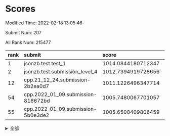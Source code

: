 # Scores

Modified Time: 2022-02-18 13:05:46

Submit Num: 207

All Rank Num: 215477

| rank |               submit               |       score        |       sigma        | pk_num |
| :--- | :--------------------------------- | :----------------- | :----------------- | :----- |
| 1    | jsonzb.test.test_1                 | 1014.0844180712347 | 0.7968730211086279 | 4164   |
| 2    | jsonzb.test.submission_level_4     | 1012.7394919728656 | 0.8062323419020309 | 4164   |
| 12   | cpp.21_12_24.submission-2b2ea0d7   | 1011.1226496347714 | 0.7789319169982006 | 4168   |
| 54   | cpp.2022_01_09.submission-816672bd | 1005.7480067701057 | 0.7229914233067833 | 4163   |
| 55   | cpp.2022_01_09.submission-5b0e3de2 | 1005.6500409806459 | 0.7341112359330874 | 4156   |


<details>
<summary>全部</summary>

| rank |                 submit                 |       score        |       sigma        | pk_num |
| :--- | :------------------------------------- | :----------------- | :----------------- | :----- |
| 1    | jsonzb.test.test_1                     | 1014.0844180712347 | 0.7968730211086279 | 4164   |
| 2    | jsonzb.test.submission_level_4         | 1012.7394919728656 | 0.8062323419020309 | 4164   |
| 3    | gobigger.level_3.submission_level_3_23 | 1011.8090099484051 | 0.7600505935620839 | 4158   |
| 4    | gobigger.level_3.submission_level_3_6  | 1011.630369286761  | 0.7707145062802329 | 4161   |
| 5    | gobigger.level_3.submission_level_3_32 | 1011.581605666086  | 0.757927303114388  | 4164   |
| 6    | gobigger.level_3.submission_level_3_41 | 1011.5571751028872 | 0.772683238562804  | 4167   |
| 7    | gobigger.level_3.submission_level_3_13 | 1011.350537483901  | 0.7870360879067184 | 4160   |
| 8    | gobigger.level_3.submission_level_3_4  | 1011.2480497663273 | 0.7924093828882894 | 4163   |
| 9    | gobigger.level_3.submission_level_3_30 | 1011.2441720425103 | 0.7677895956602855 | 4167   |
| 10   | gobigger.level_3.submission_level_3_24 | 1011.236315078019  | 0.7617921566943023 | 4161   |
| 11   | gobigger.level_3.submission_level_3_49 | 1011.1391462927261 | 0.7560540776174101 | 4164   |
| 12   | cpp.21_12_24.submission-2b2ea0d7       | 1011.1226496347714 | 0.7789319169982006 | 4168   |
| 13   | gobigger.level_3.submission_level_3_14 | 1011.0411503214037 | 0.7663991218529723 | 4163   |
| 14   | gobigger.level_3.submission_level_3_8  | 1010.9469374970872 | 0.7576730973246137 | 4166   |
| 15   | gobigger.level_3.submission_level_3_27 | 1010.8287839088638 | 0.7757987618539093 | 4165   |
| 16   | gobigger.level_3.submission_level_3_44 | 1010.8115804629446 | 0.7823541409281485 | 4166   |
| 17   | gobigger.level_3.submission_level_3_2  | 1010.7998785227863 | 0.7507884438364532 | 4161   |
| 18   | gobigger.level_3.submission_level_3_42 | 1010.7839695148776 | 0.7685066738673431 | 4164   |
| 19   | gobigger.level_3.submission_level_3_48 | 1010.7606679768272 | 0.7710050107829323 | 4164   |
| 20   | gobigger.level_3.submission_level_3_20 | 1010.7482278980926 | 0.752887076270723  | 4164   |
| 21   | gobigger.level_3.submission_level_3_15 | 1010.7221602795264 | 0.7768844926616966 | 4161   |
| 22   | gobigger.level_3.submission_level_3_29 | 1010.6976218272325 | 0.7678908119629378 | 4167   |
| 23   | gobigger.level_3.submission_level_3_11 | 1010.5292196511693 | 0.7658992885297464 | 4162   |
| 24   | gobigger.level_3.submission_level_3_33 | 1010.5158132652648 | 0.7603149917050247 | 4164   |
| 25   | gobigger.level_3.submission_level_3_28 | 1010.5116818182537 | 0.7798596448549873 | 4162   |
| 26   | gobigger.level_3.submission_level_3_39 | 1010.3910233116918 | 0.7589795677532212 | 4163   |
| 27   | gobigger.level_3.submission_level_3_34 | 1010.2423760717217 | 0.7780967735100112 | 4162   |
| 28   | gobigger.level_3.submission_level_3_22 | 1010.2166370650085 | 0.7499198355287642 | 4160   |
| 29   | gobigger.level_3.submission_level_3_40 | 1010.0839309401265 | 0.7680465813800005 | 4170   |
| 30   | gobigger.level_3.submission_level_3_38 | 1010.0529968696643 | 0.7738628624639946 | 4161   |
| 31   | gobigger.level_3.submission_level_3_43 | 1009.9660903325564 | 0.757759651886601  | 4159   |
| 32   | gobigger.level_3.submission_level_3_16 | 1009.9376142631659 | 0.7442044617049125 | 4167   |
| 33   | gobigger.level_3.submission_level_3_10 | 1009.9358347475189 | 0.7690528212576887 | 4165   |
| 34   | gobigger.level_3.submission_level_3_0  | 1009.8951665074683 | 0.7530004208172151 | 4168   |
| 35   | gobigger.level_3.submission_level_3_19 | 1009.8522255640145 | 0.7686665990782585 | 4164   |
| 36   | gobigger.level_3.submission_level_3_31 | 1009.8360220757933 | 0.754733045246896  | 4165   |
| 37   | gobigger.level_3.submission_level_3_25 | 1009.825745183495  | 0.7492693003221366 | 4167   |
| 38   | gobigger.level_3.submission_level_3_45 | 1009.7598973449104 | 0.7603728575347073 | 4162   |
| 39   | gobigger.level_3.submission_level_3_26 | 1009.7361837478278 | 0.779328239194784  | 4164   |
| 40   | gobigger.level_3.submission_level_3_21 | 1009.7090134762395 | 0.7439699047084923 | 4158   |
| 41   | gobigger.level_3.submission_level_3_37 | 1009.6821324577544 | 0.7490073808086448 | 4163   |
| 42   | gobigger.level_3.submission_level_3_12 | 1009.6473738673512 | 0.7560853762878277 | 4162   |
| 43   | gobigger.level_3.submission_level_3_1  | 1009.5614809975744 | 0.7648428488968677 | 4159   |
| 44   | gobigger.level_3.submission_level_3_47 | 1009.4167127737741 | 0.7443515947563412 | 4165   |
| 45   | gobigger.level_3.submission_level_3_36 | 1009.4052094930937 | 0.7577385486911857 | 4166   |
| 46   | gobigger.level_3.submission_level_3_3  | 1009.3541794525557 | 0.7700391614165385 | 4162   |
| 47   | gobigger.level_3.submission_level_3_7  | 1009.3341894057058 | 0.7678670444093687 | 4167   |
| 48   | gobigger.level_3.submission_level_3_5  | 1008.9662665557541 | 0.7389300261640644 | 4167   |
| 49   | gobigger.level_3.submission_level_3_35 | 1008.9177890908935 | 0.7464073956501017 | 4167   |
| 50   | gobigger.level_3.submission_level_3_17 | 1008.7509968278476 | 0.739493750183524  | 4163   |
| 51   | gobigger.level_3.submission_level_3_18 | 1008.5011944112955 | 0.7444486290145044 | 4161   |
| 52   | gobigger.level_3.submission_level_3_46 | 1008.4093130468482 | 0.7407366682454201 | 4162   |
| 53   | gobigger.level_3.submission_level_3_9  | 1008.3416172871006 | 0.7509314521909531 | 4168   |
| 54   | cpp.2022_01_09.submission-816672bd     | 1005.7480067701057 | 0.7229914233067833 | 4163   |
| 55   | cpp.2022_01_09.submission-5b0e3de2     | 1005.6500409806459 | 0.7341112359330874 | 4156   |
| 56   | gobigger.level_1.submission_level_1_15 | 1004.8834511579633 | 0.7047918236844315 | 4162   |
| 57   | gobigger.level_1.submission_level_1_29 | 1004.6501459292314 | 0.7160072692264186 | 4159   |
| 58   | gobigger.level_1.submission_level_1_43 | 1004.492587634477  | 0.7137750219842351 | 4167   |
| 59   | gobigger.level_1.submission_level_1_33 | 1004.4537093029468 | 0.730329848634001  | 4161   |
| 60   | gobigger.level_1.submission_level_1_16 | 1004.451957540267  | 0.7212802658053229 | 4163   |
| 61   | gobigger.level_1.submission_level_1_11 | 1004.2766245335839 | 0.7127151144964811 | 4160   |
| 62   | gobigger.level_1.submission_level_1_1  | 1004.216579296336  | 0.7375007272370809 | 4168   |
| 63   | gobigger.level_1.submission_level_1_6  | 1004.1341359521529 | 0.7170044258573749 | 4163   |
| 64   | gobigger.level_1.submission_level_1_28 | 1004.1170653329115 | 0.72173207033495   | 4169   |
| 65   | gobigger.level_1.submission_level_1_27 | 1004.1123511328974 | 0.719920706406018  | 4162   |
| 66   | gobigger.level_1.submission_level_1_8  | 1003.9914163994426 | 0.7246812061460143 | 4165   |
| 67   | gobigger.level_1.submission_level_1_40 | 1003.9582507066237 | 0.7242157583098585 | 4166   |
| 68   | gobigger.level_1.submission_level_1_49 | 1003.8798433442587 | 0.731046704800848  | 4161   |
| 69   | gobigger.level_1.submission_level_1_35 | 1003.7295092739593 | 0.7256212700444808 | 4164   |
| 70   | gobigger.level_1.submission_level_1_12 | 1003.7179968600759 | 0.7275641606127528 | 4167   |
| 71   | gobigger.level_1.submission_level_1_46 | 1003.7122984462686 | 0.7075812415681512 | 4163   |
| 72   | gobigger.level_1.submission_level_1_10 | 1003.6985148721069 | 0.736425589283951  | 4163   |
| 73   | gobigger.level_1.submission_level_1_5  | 1003.6924928285264 | 0.7122683935005837 | 4164   |
| 74   | gobigger.level_1.submission_level_1_21 | 1003.6799174973709 | 0.7194228676888798 | 4160   |
| 75   | gobigger.level_1.submission_level_1_13 | 1003.6707471346234 | 0.7176948594090211 | 4168   |
| 76   | gobigger.level_1.submission_level_1_22 | 1003.6520958371237 | 0.7213932362832746 | 4166   |
| 77   | gobigger.level_1.submission_level_1_7  | 1003.6136886739608 | 0.7200067629586249 | 4165   |
| 78   | gobigger.level_1.submission_level_1_9  | 1003.5813354653017 | 0.7281426038580969 | 4161   |
| 79   | gobigger.level_1.submission_level_1_45 | 1003.4986350420645 | 0.725919701953741  | 4171   |
| 80   | gobigger.level_1.submission_level_1_31 | 1003.392545969406  | 0.7222698183830827 | 4164   |
| 81   | gobigger.level_1.submission_level_1_26 | 1003.3484555852327 | 0.7088693297125597 | 4162   |
| 82   | gobigger.level_1.submission_level_1_37 | 1003.2934392507332 | 0.7104134870033207 | 4161   |
| 83   | gobigger.level_1.submission_level_1_32 | 1003.2052004121261 | 0.7226567421867839 | 4165   |
| 84   | gobigger.level_1.submission_level_1_30 | 1003.1237811187187 | 0.735099336276541  | 4162   |
| 85   | gobigger.level_1.submission_level_1_23 | 1003.0493866794183 | 0.7077979630331446 | 4161   |
| 86   | gobigger.level_1.submission_level_1_18 | 1003.0377701046793 | 0.7284689908475581 | 4166   |
| 87   | gobigger.level_1.submission_level_1_24 | 1003.0103279376676 | 0.7161320693278342 | 4161   |
| 88   | gobigger.level_1.submission_level_1_2  | 1002.9943511261908 | 0.7215505538361272 | 4165   |
| 89   | gobigger.level_1.submission_level_1_25 | 1002.9938700905544 | 0.716447557611863  | 4160   |
| 90   | gobigger.level_1.submission_level_1_36 | 1002.9749383866279 | 0.7156588997553402 | 4164   |
| 91   | gobigger.level_1.submission_level_1_20 | 1002.9640602757922 | 0.7225916300061919 | 4164   |
| 92   | gobigger.level_1.submission_level_1_42 | 1002.9378500629809 | 0.7297520782152956 | 4160   |
| 93   | gobigger.level_1.submission_level_1_3  | 1002.8213625282342 | 0.7135463542072948 | 4159   |
| 94   | gobigger.level_1.submission_level_1_4  | 1002.8191319966423 | 0.7149586964256298 | 4167   |
| 95   | gobigger.level_1.submission_level_1_14 | 1002.7786313715746 | 0.7278917967396722 | 4164   |
| 96   | gobigger.level_1.submission_level_1_44 | 1002.7355425600714 | 0.7111617872222962 | 4167   |
| 97   | gobigger.level_1.submission_level_1_39 | 1002.629053951692  | 0.7232561651420762 | 4159   |
| 98   | gobigger.level_1.submission_level_1_47 | 1002.513037482019  | 0.7134026974888881 | 4164   |
| 99   | gobigger.level_1.submission_level_1_0  | 1002.5023390430894 | 0.7210366086063655 | 4161   |
| 100  | gobigger.level_1.submission_level_1_34 | 1002.469938222292  | 0.7098278814192884 | 4169   |
| 101  | gobigger.level_1.submission_level_1_17 | 1002.4617307550702 | 0.7094388630160824 | 4160   |
| 102  | gobigger.level_1.submission_level_1_19 | 1002.3519076644385 | 0.7120783965027624 | 4167   |
| 103  | gobigger.level_1.submission_level_1_48 | 1002.2767197510196 | 0.7159064848411785 | 4165   |
| 104  | gobigger.level_1.submission_level_1_41 | 1002.1389351114394 | 0.7094546236731563 | 4167   |
| 105  | gobigger.level_1.submission_level_1_38 | 1000.913539319442  | 0.7063444990377548 | 4160   |
| 106  | gobigger.random.submission_random_2    | 996.9513541416145  | 0.706326416364255  | 4165   |
| 107  | gobigger.random.submission_random_4    | 996.8045236688033  | 0.7071836545265252 | 4165   |
| 108  | gobigger.random.submission_random_22   | 996.7786346376676  | 0.7066385541872083 | 4160   |
| 109  | gobigger.random.submission_random_20   | 996.7122101608533  | 0.7060840263241611 | 4165   |
| 110  | gobigger.random.submission_random_1    | 996.5906269131777  | 0.7116032227511617 | 4166   |
| 111  | gobigger.random.submission_random_9    | 996.58139987715    | 0.7194285948200465 | 4163   |
| 112  | gobigger.random.submission_random_24   | 996.5170615645405  | 0.7021482635225231 | 4168   |
| 113  | gobigger.random.submission_random_29   | 996.449639339792   | 0.7248671641479661 | 4163   |
| 114  | gobigger.random.submission_random_26   | 996.3069686762061  | 0.7304928439797873 | 4163   |
| 115  | gobigger.random.submission_random_14   | 996.2885182596009  | 0.7178073275254904 | 4169   |
| 116  | gobigger.random.submission_random_33   | 996.2590208483406  | 0.7188545954386378 | 4160   |
| 117  | gobigger.random.submission_random_48   | 996.2491144008086  | 0.7086744428319762 | 4159   |
| 118  | gobigger.random.submission_random_28   | 996.2181344227739  | 0.7086173712272918 | 4162   |
| 119  | gobigger.random.submission_random_18   | 996.1840893477072  | 0.7210493568645975 | 4167   |
| 120  | gobigger.random.submission_random_32   | 996.1321178455138  | 0.7015879890305861 | 4163   |
| 121  | gobigger.random.submission_random_17   | 996.1276570001577  | 0.712749533222584  | 4166   |
| 122  | gobigger.random.submission_random_40   | 996.1114833046779  | 0.7099156568297273 | 4161   |
| 123  | gobigger.random.submission_random_7    | 996.0899765584513  | 0.7048944572910106 | 4168   |
| 124  | gobigger.random.submission_random_43   | 996.0203532982731  | 0.7157309578381746 | 4159   |
| 125  | gobigger.random.submission_random_41   | 996.0054663901398  | 0.7041171130910215 | 4163   |
| 126  | gobigger.random.submission_random_21   | 996.0042108538771  | 0.7117239362494652 | 4159   |
| 127  | gobigger.random.submission_random_8    | 995.9885019641396  | 0.7129947054797543 | 4165   |
| 128  | gobigger.random.submission_random_46   | 995.8619621894385  | 0.7227493407686313 | 4166   |
| 129  | gobigger.random.submission_random_19   | 995.8499783200632  | 0.7163375807239246 | 4166   |
| 130  | gobigger.random.submission_random_12   | 995.842810521435   | 0.7234164342058402 | 4159   |
| 131  | gobigger.random.submission_random_37   | 995.8313239723807  | 0.7250175090302121 | 4163   |
| 132  | gobigger.random.submission_random_5    | 995.7994697711583  | 0.7267806532505295 | 4162   |
| 133  | gobigger.random.submission_random_34   | 995.7935405867377  | 0.7299114849708533 | 4162   |
| 134  | gobigger.random.submission_random_44   | 995.6705483762026  | 0.7073195711882024 | 4166   |
| 135  | gobigger.random.submission_random_45   | 995.6122456432512  | 0.7171613694685608 | 4166   |
| 136  | gobigger.random.submission_random_27   | 995.5729862105329  | 0.7120815531151979 | 4166   |
| 137  | gobigger.random.submission_random_16   | 995.5497556924696  | 0.7244956745948647 | 4167   |
| 138  | gobigger.random.submission_random_6    | 995.5123955818497  | 0.7185711170079357 | 4163   |
| 139  | gobigger.random.submission_random_47   | 995.4632124892911  | 0.7038341301028708 | 4169   |
| 140  | gobigger.random.submission_random_0    | 995.3734068793949  | 0.7196167432361643 | 4165   |
| 141  | gobigger.random.submission_random_23   | 995.3632983357649  | 0.6951139135221535 | 4159   |
| 142  | gobigger.random.submission_random_3    | 995.3154285832027  | 0.7137771660764747 | 4168   |
| 143  | gobigger.random.submission_random_25   | 995.270031494991   | 0.7223043729760888 | 4172   |
| 144  | gobigger.random.submission_random_42   | 995.2557716638559  | 0.7131122293581088 | 4158   |
| 145  | gobigger.random.submission_random_15   | 995.2520021773403  | 0.7183097351058939 | 4164   |
| 146  | gobigger.random.submission_random_38   | 995.2175872631223  | 0.7077695969801959 | 4164   |
| 147  | gobigger.random.submission_random_35   | 995.103618423045   | 0.7062017616284759 | 4165   |
| 148  | gobigger.random.submission_random_10   | 995.0597573435584  | 0.7199571808168659 | 4165   |
| 149  | gobigger.random.submission_random_13   | 995.0155604947214  | 0.7184349179735869 | 4167   |
| 150  | gobigger.random.submission_random_49   | 994.9715121988085  | 0.7096584495929716 | 4169   |
| 151  | gobigger.random.submission_random_39   | 994.9035503991389  | 0.7033808721022919 | 4158   |
| 152  | gobigger.random.submission_random_31   | 994.8521616915125  | 0.7078256789013287 | 4164   |
| 153  | gobigger.random.submission_random_11   | 994.7160308979765  | 0.7066125485697132 | 4163   |
| 154  | gobigger.random.submission_random_30   | 994.6702137840913  | 0.7276591894194901 | 4166   |
| 155  | gobigger.random.submission_random_36   | 994.0623218973353  | 0.7071564537866649 | 4166   |
| 156  | gobigger.level_2.submission_level_2_13 | 993.7187881580577  | 0.729769470058509  | 4158   |
| 157  | gobigger.level_2.submission_level_2_19 | 993.2651213797908  | 0.747912319516847  | 4167   |
| 158  | gobigger.level_2.submission_level_2_30 | 993.2238702368287  | 0.7362713235231476 | 4163   |
| 159  | gobigger.level_2.submission_level_2_0  | 993.1317390245272  | 0.7459738811663329 | 4162   |
| 160  | gobigger.level_2.submission_level_2_18 | 993.0444966929398  | 0.7322046188806575 | 4163   |
| 161  | gobigger.level_2.submission_level_2_29 | 993.0229936214811  | 0.7455423307443629 | 4161   |
| 162  | gobigger.level_2.submission_level_2_17 | 992.9435700455243  | 0.7171366003095896 | 4158   |
| 163  | gobigger.level_2.submission_level_2_26 | 992.8369762025662  | 0.7254858781866272 | 4166   |
| 164  | gobigger.level_2.submission_level_2_47 | 992.830663415068   | 0.7300048620562128 | 4164   |
| 165  | gobigger.level_2.submission_level_2_24 | 992.8113459483656  | 0.7500086962550311 | 4165   |
| 166  | gobigger.level_2.submission_level_2_40 | 992.753620789235   | 0.7373765041871778 | 4162   |
| 167  | gobigger.level_2.submission_level_2_46 | 992.6728385223369  | 0.7645172163901005 | 4162   |
| 168  | gobigger.level_2.submission_level_2_25 | 992.6526168511527  | 0.7363548167789046 | 4163   |
| 169  | gobigger.level_2.submission_level_2_3  | 992.6386804359889  | 0.736018759709062  | 4163   |
| 170  | gobigger.level_2.submission_level_2_36 | 992.4943431821621  | 0.7440010075955084 | 4165   |
| 171  | gobigger.level_2.submission_level_2_2  | 992.3742391484949  | 0.7301593962257944 | 4165   |
| 172  | gobigger.level_2.submission_level_2_28 | 992.3706471132621  | 0.7416958577057333 | 4160   |
| 173  | gobigger.level_2.submission_level_2_37 | 992.3063035949092  | 0.7401318859601692 | 4167   |
| 174  | gobigger.level_2.submission_level_2_48 | 992.3038421925247  | 0.7412416200703512 | 4166   |
| 175  | gobigger.level_2.submission_level_2_7  | 992.2455619358775  | 0.72823084363002   | 4164   |
| 176  | gobigger.level_2.submission_level_2_31 | 992.1668198372197  | 0.7405161814854161 | 4164   |
| 177  | gobigger.level_2.submission_level_2_27 | 992.158925227829   | 0.7444817027093327 | 4169   |
| 178  | gobigger.level_2.submission_level_2_12 | 992.1101598977892  | 0.7442227236334937 | 4164   |
| 179  | gobigger.level_2.submission_level_2_33 | 992.0470515673418  | 0.7559470040913999 | 4166   |
| 180  | gobigger.level_2.submission_level_2_43 | 991.9842951496968  | 0.7424292095726475 | 4160   |
| 181  | gobigger.level_2.submission_level_2_16 | 991.9659149308325  | 0.7532536365774156 | 4166   |
| 182  | gobigger.level_2.submission_level_2_10 | 991.9511213617146  | 0.7643154644647866 | 4167   |
| 183  | gobigger.level_2.submission_level_2_9  | 991.901488706358   | 0.7464940650229515 | 4169   |
| 184  | gobigger.level_2.submission_level_2_34 | 991.8851967686193  | 0.7424790465333109 | 4163   |
| 185  | gobigger.level_2.submission_level_2_21 | 991.7617959701577  | 0.7485932969708512 | 4165   |
| 186  | gobigger.level_2.submission_level_2_14 | 991.7223794782627  | 0.7338929885330564 | 4161   |
| 187  | gobigger.level_2.submission_level_2_45 | 991.7027063889819  | 0.7556059327038107 | 4169   |
| 188  | gobigger.level_2.submission_level_2_15 | 991.6859504708788  | 0.754985428817301  | 4163   |
| 189  | gobigger.level_2.submission_level_2_39 | 991.6398765851802  | 0.7401886299584449 | 4163   |
| 190  | gobigger.level_2.submission_level_2_4  | 991.5259860854811  | 0.7495852584119762 | 4160   |
| 191  | gobigger.level_2.submission_level_2_32 | 991.5222147956971  | 0.750855095356456  | 4163   |
| 192  | gobigger.level_2.submission_level_2_42 | 991.504384831875   | 0.7381149061686201 | 4159   |
| 193  | gobigger.level_2.submission_level_2_11 | 991.4343307286613  | 0.7348062596425127 | 4164   |
| 194  | gobigger.level_2.submission_level_2_35 | 991.423684041931   | 0.7673775546823182 | 4167   |
| 195  | gobigger.level_2.submission_level_2_22 | 991.3289357539888  | 0.7460841329360282 | 4162   |
| 196  | gobigger.level_2.submission_level_2_8  | 991.1424027007466  | 0.7529666715596914 | 4164   |
| 197  | gobigger.level_2.submission_level_2_5  | 991.1405102210973  | 0.7429663905892019 | 4163   |
| 198  | gobigger.level_2.submission_level_2_49 | 991.0330077550183  | 0.7457990853290326 | 4166   |
| 199  | gobigger.level_2.submission_level_2_6  | 990.7906441557552  | 0.7405272747460586 | 4171   |
| 200  | gobigger.level_2.submission_level_2_23 | 990.7698525909138  | 0.735234810520731  | 4162   |
| 201  | gobigger.level_2.submission_level_2_1  | 990.6813444446916  | 0.7454309146935375 | 4168   |
| 202  | gobigger.level_2.submission_level_2_41 | 990.6051462873464  | 0.753287588280256  | 4168   |
| 203  | gobigger.level_2.submission_level_2_38 | 990.5377197972796  | 0.7427508571936693 | 4168   |
| 204  | gobigger.level_2.submission_level_2_20 | 990.2471083983361  | 0.7713388225255644 | 4161   |
| 205  | gobigger.level_2.submission_level_2_44 | 989.4176179174771  | 0.7764907481196723 | 4162   |
| 206  | gobigger.none.submission_none_1        | 977.9586344149029  | 1.2711639281126734 | 4166   |
| 207  | gobigger.none.submission_none_0        | 976.2594130601242  | 1.4972172084852393 | 4159   |

</details>